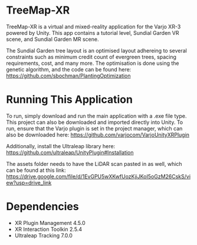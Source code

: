 # TreeMap-XR 
TreeMap-XR is a virtual and mixed-reality application for the Varjo XR-3 powered by Unity. This app contains a tutorial level, Sundial Garden VR scene, and Sundial Garden MR scene. 

The Sundial Garden tree layout is an optimised layout adhereing to several constraints such as minimum credit count of evergreen trees, spacing requirements, cost, and many more. The optimisation is done using the genetic algorithm, and the code can be found here: https://github.com/sbochman/PlantingOptimization


# Running This Application
To run, simply download and run the main application with a .exe file type. This project can also be downloaded and imported directly into Unity. To run, ensure that the Varjo plugin is set in the project manager, which can also be downloaded here: https://github.com/varjocom/VarjoUnityXRPlugin

Additionally, install the Ultraleap library here: https://github.com/ultraleap/UnityPlugin#Installation

The assets folder needs to have the LiDAR scan pasted in as well, which can be found at this link: https://drive.google.com/file/d/1EvGPU5wXKwfUozKjiJKoI5oGzM26CskS/view?usp=drive_link

# Dependencies
  * XR Plugin Management 4.5.0
  * XR Interaction Toolkin 2.5.4
  * Ultraleap Tracking 7.0.0
